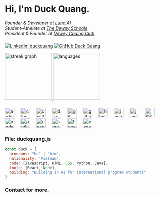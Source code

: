 <h1> Hi, I'm Duck Quang. </h1>
<p>
  <em>
  Founder & Developer at <a href="https://chatgpt.com/g/g-rEe2n3fCL-luno-ai">Luno.AI</a>
  <br>
  Student-Athelete at <a href="https://thedeweyschools.edu.vn/en/">The Dewey Schools</a>
  <br>
  President & Founder at <a href="https://www.instagram.com/deweycodingclub/">Dewey Coding Club</a>
  </em>
</p>

###

[![Linkedin: duckquang](https://img.shields.io/badge/LinkedIn-blue?logo=linkedin)](https://www.linkedin.com/in/duckquang/)
[![GitHub Duck Quang](https://img.shields.io/github/followers/duckyquang?label=follow&style=social)](https://github.com/duckyquang)
<br>

<div align="left">
  <a href="https://github.com/duckyquang/github-readme-stats">
    <img height="150" src="https://streak-stats.demolab.com?user=duckyquang&locale=en&mode=daily&theme=github_dark_dimmed" alt="streak graph"/>
    <img height="150" src="https://github-readme-stats.vercel.app/api/top-langs/?username=duckyquang&theme=github_dark_dimmed&card_width=320&layout=compact" alt="languages"/>
  </a>
</div>

###

<div align="left">
  <img src="https://skillicons.dev/icons?i=arduino" height="30" alt="arduino logo"  />
  <img width="12" margin ="2"/>
  <img src="https://skillicons.dev/icons?i=cloudflare" height="30" alt="cloudflare logo"  />
  <img width="12" margin ="2"/>
  <img src="https://skillicons.dev/icons?i=css" height="30" alt="css3 logo"  />
  <img width="12" margin ="2"/>
  <img src="https://skillicons.dev/icons?i=discord" height="30" alt="discord logo"  />
  <img width="12" margin ="2"/>
  <img src="https://skillicons.dev/icons?i=git" height="30" alt="git logo"  />
  <img width="12" margin ="2"/>
  <img src="https://skillicons.dev/icons?i=github" height="30" alt="github logo"  />
  <img width="12" margin ="2"/>
  <img src="https://skillicons.dev/icons?i=html" height="30" alt="html5 logo"  />
  <img width="12" margin ="2"/>
  <img src="https://skillicons.dev/icons?i=java" height="30" alt="java logo"  />
  <img width="12" margin ="2"/>
  <img src="https://skillicons.dev/icons?i=js" height="30" alt="javascript logo"  />
  <img width="12" margin ="2"/>
  <img src="https://skillicons.dev/icons?i=mongodb" height="30" alt="mongodb logo"  />
  <img width="12" margin ="2"/>
  <img src="https://skillicons.dev/icons?i=nodejs" height="30" alt="nodejs logo"  />
  <img width="12" margin ="2"/>
  <img src="https://skillicons.dev/icons?i=py" height="30" alt="python logo"  />
  <img width="12" margin ="2"/>
  <img src="https://skillicons.dev/icons?i=react" height="30" alt="react logo"  />
  <img width="12" margin ="2"/>
  <img src="https://skillicons.dev/icons?i=stackoverflow" height="30" alt="stackoverflow logo"  />
  <img width="12" margin ="2"/>
  <img src="https://skillicons.dev/icons?i=ts" height="30" alt="typescript logo"  />
  <img width="12" margin ="2"/>
  <img src="https://skillicons.dev/icons?i=vscode" height="30" alt="vscode logo"  />
</div>

###

### File: duckquang.js

```javascript
const duck = {
  pronouns: "he" | "him",
  nationality: "Vietnam",
  code: [Javascript, HTML, CSS, Python, Java],
  tools: [React, Node],
  building: "Building an AI for international program students"
}
```

### Contact for more.
